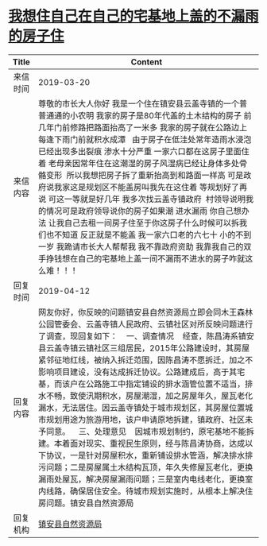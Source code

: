 # <a href="http://www.shangluo.gov.cn/zmhd/ldxxxx.jsp?urltype=leadermail.LeaderMailContentUrl&wbtreeid=1112&leadermailid=5177">我想住自己在自己的宅基地上盖的不漏雨的房子住</a>
|Title|Content|
|:---:|---|
|来信时间|2019-03-20|
|来信内容|尊敬的市长大人你好 我是一个住在镇安县云盖寺镇的一个普普通通的小农明 我家的房子是80年代盖的土木结构的房子 前几年门前修路把路面抬高了一米多 我家的房子就在公路边上每逢下雨门前就积水成潭   由于房子在低洼处常年造雨水浸泡已经出现多出裂痕 渗水十分严重 一家六口都在这房子里面住着 老母亲因常年住在这潮湿的房子风湿病已经让身体多处骨骼变形  所以我想把房子拆了重新抬高到和路面一样高 可是政府说我家这是规划区不能盖房叫我先在这住着 等规划好了再说 可这一等就是好几年 我多次找云盖寺镇政府  村领导说明我的情况可是政府领导说你的房子如果潮 进水漏雨 你自己想办法 让我自己去租一间房子住至于你这房子什么时候可以拆我们也不知道 反正就是不能盖 我一家六口老的六七十 小的不到一岁 我跪请市长大人帮帮我 我不靠政府资助 我靠我自己的双手挣钱想在自己的宅基地上盖一间不漏雨不进水的房子咋就这么难！！！|
|回复时间|2019-04-12|
|回复内容|网友你好，你反映的问题镇安县自然资源局立即会同木王森林公园管委会、云盖寺镇人民政府、云镇社区对所反映问题进行了调查，现回复如下：    一、调查情况    经查，陈昌涛系镇安县云盖寺镇云镇社区三组居民，2015年公路建设时，其房屋紧邻征地红线，被纳入拆迁范围，因陈昌涛不愿拆迁，加之不影响项目建设，没有达成拆迁协议。公路建成后，高于其宅基，而该户在公路施工中指定铺设的排水涵管位置不适当，排水不畅，致使汛期积水，房屋潮湿，加之房屋年久，屋瓦老化漏水，无法居住。因云盖寺镇处于城市规划区，其房屋位置城市规划用途为旅游用地，该户申请原地拆建，镇政府、社区未予同意。    三、处理意见    因城市规划制约，原宅基地不能拆建。本着面对现实、重视民生原则，经与陈昌涛协商，达成以下协议，一是针对房屋积水，重新铺设排水管涵，解决排水排污问题；二是房屋属土木结构瓦顶，年久失修屋瓦老化，更换漏雨处屋瓦，解决房屋漏雨问题；三是室内电线老化，更换室内线路，确保居住安全。待城市规划实施时，从根本上解决住房问题。镇安县自然资源局|
|回复机构|<a href="../../categories/agencies/镇安县自然资源局.md">镇安县自然资源局</a>|
